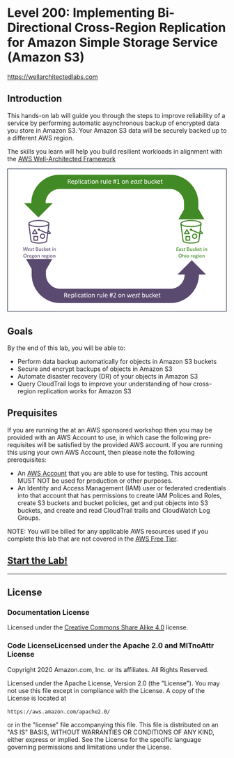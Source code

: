 # Level 200: Implementing Bi-Directional Cross-Region Replication for Amazon Simple Storage Service (Amazon S3)

<https://wellarchitectedlabs.com>

## Introduction

This hands-on lab will guide you through the steps to improve reliability of a service by performing automatic asynchronous backup of encrypted data you store in Amazon S3. Your Amazon S3 data will be securely backed up to a different AWS region.

The skills you learn will help you build resilient workloads in alignment with the [AWS Well-Architected Framework](https://aws.amazon.com/architecture/well-architected/)

![TwoReplicationRules](Images/TwoReplicationRules.png)

## Goals

By the end of this lab, you will be able to:

* Perform data backup automatically for objects in Amazon S3 buckets
* Secure and encrypt backups of objects in Amazon S3
* Automate disaster recovery (DR) of your objects in Amazon S3
* Query CloudTrail logs to improve your understanding of how cross-region replication works for Amazon S3

## Prequisites

If you are running the at an AWS sponsored workshop then you may be provided with an AWS Account to use, in which case the following pre-requisites will be satisfied by the provided AWS account.  If you are running this using your own AWS Account, then please note the following prerequisites:

* An [AWS Account](https://portal.aws.amazon.com/gp/aws/developer/registration/index.html) that you are able to use for testing. This account MUST NOT be used for production or other purposes.
* An Identity and Access Management (IAM) user or federated credentials into that account that has permissions to create IAM Polices and Roles, create S3 buckets and bucket policies, get and put objects into S3 buckets, and create and read CloudTrail trails and CloudWatch Log Groups.

NOTE: You will be billed for any applicable AWS resources used if you complete this lab that are not covered in the [AWS Free Tier](https://aws.amazon.com/free/).

## [Start the Lab!](Lab_Guide.md)

***

## License

### Documentation License

Licensed under the [Creative Commons Share Alike 4.0](https://creativecommons.org/licenses/by-sa/4.0/) license.

### Code LicenseLicensed under the Apache 2.0 and MITnoAttr License

Copyright 2020 Amazon.com, Inc. or its affiliates. All Rights Reserved.

Licensed under the Apache License, Version 2.0 (the "License"). You may not use this file except in compliance with the License. A copy of the License is located at

    https://aws.amazon.com/apache2.0/

or in the "license" file accompanying this file. This file is distributed on an "AS IS" BASIS, WITHOUT WARRANTIES OR CONDITIONS OF ANY KIND, either express or implied. See the License for the specific language governing permissions and limitations under the License.

